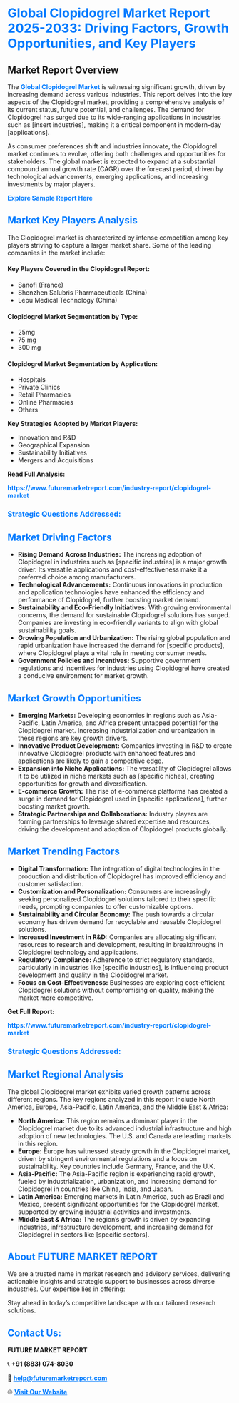 <h1 style="color: #007BFF;">Global Clopidogrel Market Report 2025-2033: Driving Factors, Growth Opportunities, and Key Players</h1>

<section id="overview">
<h2>Market Report Overview</h2>
<p>The <a href="https://www.futuremarketreport.com/industry-report/clopidogrel-market" style="color: #007BFF; text-decoration: none;"><strong>Global Clopidogrel Market</strong></a> is witnessing significant growth, driven by increasing demand across various industries. This report delves into the key aspects of the Clopidogrel market, providing a comprehensive analysis of its current status, future potential, and challenges. The demand for Clopidogrel has surged due to its wide-ranging applications in industries such as [insert industries], making it a critical component in modern-day [applications].</p>
<p>As consumer preferences shift and industries innovate, the Clopidogrel market continues to evolve, offering both challenges and opportunities for stakeholders. The global market is expected to expand at a substantial compound annual growth rate (CAGR) over the forecast period, driven by technological advancements, emerging applications, and increasing investments by major players.</p>
</section>

<section id="overview">
<p><a href="https://www.futuremarketreport.com/request-sample/reportId=45931" style="color: #007BFF; text-decoration: none;"><strong>Explore Sample Report Here</strong></a></p>
</section>

<section id="key-players">
<h2 style="color: #007BFF;">Market Key Players Analysis</h2>
<p>The Clopidogrel market is characterized by intense competition among key players striving to capture a larger market share. Some of the leading companies in the market include:</p>
<h4>Key Players Covered in the Clopidogrel Report:</h4>
<ul><li>Sanofi (France)</li><li>Shenzhen Salubris Pharmaceuticals (China)</li><li>Lepu Medical Technology (China)</li></ul>
<h4>Clopidogrel Market Segmentation by Type:</h4>
<ul><li>25mg</li><li>75 mg</li><li>300 mg</li></ul>

<h4>Clopidogrel Market Segmentation by Application:</h4>
<ul><li>Hospitals</li><li>Private Clinics</li><li>Retail Pharmacies</li><li>Online Pharmacies</li><li>Others</li></ul>
<p><strong>Key Strategies Adopted by Market Players:</strong></p>
<ul>
<li>Innovation and R&D</li>
<li>Geographical Expansion</li>
<li>Sustainability Initiatives</li>
<li>Mergers and Acquisitions</li>
</ul>
</section>

<section>
<p><strong>Read Full Analysis: </strong></p><a href="https://www.futuremarketreport.com/industry-report/clopidogrel-market" style="color: #007BFF; text-decoration: none;"><strong>https://www.futuremarketreport.com/industry-report/clopidogrel-market</strong></a>
<h3 style="color: #007BFF;">Strategic Questions Addressed:</h3>
</section>

<section id="driving-factors">
<h2 style="color: #007BFF;">Market Driving Factors</h2>
<ul>
<li><strong>Rising Demand Across Industries:</strong> The increasing adoption of Clopidogrel in industries such as [specific industries] is a major growth driver. Its versatile applications and cost-effectiveness make it a preferred choice among manufacturers.</li>
<li><strong>Technological Advancements:</strong> Continuous innovations in production and application technologies have enhanced the efficiency and performance of Clopidogrel, further boosting market demand.</li>
<li><strong>Sustainability and Eco-Friendly Initiatives:</strong> With growing environmental concerns, the demand for sustainable Clopidogrel solutions has surged. Companies are investing in eco-friendly variants to align with global sustainability goals.</li>
<li><strong>Growing Population and Urbanization:</strong> The rising global population and rapid urbanization have increased the demand for [specific products], where Clopidogrel plays a vital role in meeting consumer needs.</li>
<li><strong>Government Policies and Incentives:</strong> Supportive government regulations and incentives for industries using Clopidogrel have created a conducive environment for market growth.</li>
</ul>
</section>

<section id="growth-opportunities">
<h2 style="color: #007BFF;">Market Growth Opportunities</h2>
<ul>
<li><strong>Emerging Markets:</strong> Developing economies in regions such as Asia-Pacific, Latin America, and Africa present untapped potential for the Clopidogrel market. Increasing industrialization and urbanization in these regions are key growth drivers.</li>
<li><strong>Innovative Product Development:</strong> Companies investing in R&D to create innovative Clopidogrel products with enhanced features and applications are likely to gain a competitive edge.</li>
<li><strong>Expansion into Niche Applications:</strong> The versatility of Clopidogrel allows it to be utilized in niche markets such as [specific niches], creating opportunities for growth and diversification.</li>
<li><strong>E-commerce Growth:</strong> The rise of e-commerce platforms has created a surge in demand for Clopidogrel used in [specific applications], further boosting market growth.</li>
<li><strong>Strategic Partnerships and Collaborations:</strong> Industry players are forming partnerships to leverage shared expertise and resources, driving the development and adoption of Clopidogrel products globally.</li>
</ul>
</section>

<section id="trending-factors">
<h2 style="color: #007BFF;">Market Trending Factors</h2>
<ul>
<li><strong>Digital Transformation:</strong> The integration of digital technologies in the production and distribution of Clopidogrel has improved efficiency and customer satisfaction.</li>
<li><strong>Customization and Personalization:</strong> Consumers are increasingly seeking personalized Clopidogrel solutions tailored to their specific needs, prompting companies to offer customizable options.</li>
<li><strong>Sustainability and Circular Economy:</strong> The push towards a circular economy has driven demand for recyclable and reusable Clopidogrel solutions.</li>
<li><strong>Increased Investment in R&D:</strong> Companies are allocating significant resources to research and development, resulting in breakthroughs in Clopidogrel technology and applications.</li>
<li><strong>Regulatory Compliance:</strong> Adherence to strict regulatory standards, particularly in industries like [specific industries], is influencing product development and quality in the Clopidogrel market.</li>
<li><strong>Focus on Cost-Effectiveness:</strong> Businesses are exploring cost-efficient Clopidogrel solutions without compromising on quality, making the market more competitive.</li>
</ul>
</section>

<section>
<p><strong>Get Full Report: </strong></p><a href="https://www.futuremarketreport.com/industry-report/clopidogrel-market" style="color: #007BFF; text-decoration: none;"><strong>https://www.futuremarketreport.com/industry-report/clopidogrel-market</strong></a>
<h3 style="color: #007BFF;">Strategic Questions Addressed:</h3>
</section>


<section id="regional-analysis">
<h2 style="color: #007BFF;">Market Regional Analysis</h2>
<p>The global Clopidogrel market exhibits varied growth patterns across different regions. The key regions analyzed in this report include North America, Europe, Asia-Pacific, Latin America, and the Middle East & Africa:</p>
<ul>
<li><strong>North America:</strong> This region remains a dominant player in the Clopidogrel market due to its advanced industrial infrastructure and high adoption of new technologies. The U.S. and Canada are leading markets in this region.</li>
<li><strong>Europe:</strong> Europe has witnessed steady growth in the Clopidogrel market, driven by stringent environmental regulations and a focus on sustainability. Key countries include Germany, France, and the U.K.</li>
<li><strong>Asia-Pacific:</strong> The Asia-Pacific region is experiencing rapid growth, fueled by industrialization, urbanization, and increasing demand for Clopidogrel in countries like China, India, and Japan.</li>
<li><strong>Latin America:</strong> Emerging markets in Latin America, such as Brazil and Mexico, present significant opportunities for the Clopidogrel market, supported by growing industrial activities and investments.</li>
<li><strong>Middle East & Africa:</strong> The region’s growth is driven by expanding industries, infrastructure development, and increasing demand for Clopidogrel in sectors like [specific sectors].</li>
</ul>
</section>

<footer>
<h2 style="color: #007BFF;">About FUTURE MARKET REPORT</h2>
<p>We are a trusted name in market research and advisory services, delivering actionable insights and strategic support to businesses across diverse industries. Our expertise lies in offering:</p>

<p>Stay ahead in today’s competitive landscape with our tailored research solutions.</p>

<h2 style="color: #007BFF;">Contact Us:</h2>
<p><strong>FUTURE MARKET REPORT</strong></p>
<p>📞 <strong>+91 (883) 074-8030</strong></p>
<p>📧 <strong><a href="mailto:help@futuremarketreport.com" style="color: #007BFF;">help@futuremarketreport.com</a></strong></p>
<p>🌐 <strong><a href="https://www.futuremarketreport.com/" style="color: #007BFF;">Visit Our Website</a></strong></p>
</footer>